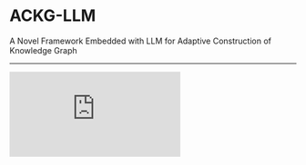 # ACKG-LLM
A Novel Framework Embedded with LLM for Adaptive Construction of Knowledge Graph

******************************
![pdf](https://github.com/KustTeamWQW/ACKG-LLM/blob/main/Framework.pdf)
